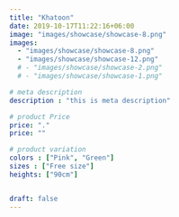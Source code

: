 ```yaml
---
title: "Khatoon"
date: 2019-10-17T11:22:16+06:00
image: "images/showcase/showcase-8.png"
images: 
  - "images/showcase/showcase-8.png"
  - "images/showcase/showcase-12.png"
  # - "images/showcase/showcase-2.png"
  # - "images/showcase/showcase-1.png"

# meta description
description : "this is meta description"

# product Price
price: "."
price: ""

# product variation
colors : ["Pink", "Green"]
sizes : ["Free size"]
heights: ["90cm"]


draft: false
---
```


<!-- Apple Watch is a line of smartwatches produced by Apple Inc. It incorporates fitness tracking and health-oriented capabilities with integration with iOS and other Apple products and services. -->
